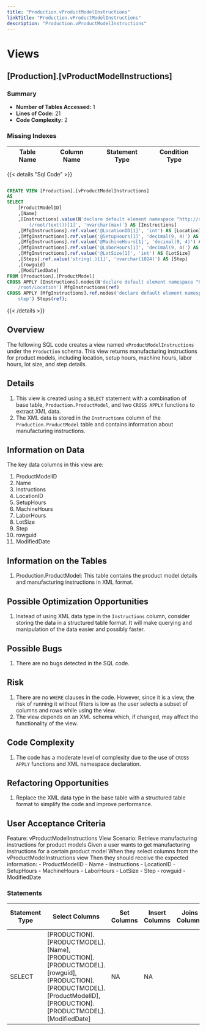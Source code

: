 ```yaml
---
title: "Production.vProductModelInstructions"
linkTitle: "Production.vProductModelInstructions"
description: "Production.vProductModelInstructions"
---
```


# Views

## [Production].[vProductModelInstructions]
### Summary


- **Number of Tables Accessed:** 1
- **Lines of Code:** 21
- **Code Complexity:** 2
### Missing Indexes

| Table Name | Column Name | Statement Type | Condition Type |
|---|---|---|---|



{{< details "Sql Code" >}}
```sql

CREATE VIEW [Production].[vProductModelInstructions] 
AS 
SELECT 
    [ProductModelID] 
    ,[Name] 
    ,[Instructions].value(N'declare default element namespace "http://schemas.microsoft.com/sqlserver/2004/07/adventure-works/ProductModelManuInstructions"; 
        (/root/text())[1]', 'nvarchar(max)') AS [Instructions] 
    ,[MfgInstructions].ref.value('@LocationID[1]', 'int') AS [LocationID] 
    ,[MfgInstructions].ref.value('@SetupHours[1]', 'decimal(9, 4)') AS [SetupHours] 
    ,[MfgInstructions].ref.value('@MachineHours[1]', 'decimal(9, 4)') AS [MachineHours] 
    ,[MfgInstructions].ref.value('@LaborHours[1]', 'decimal(9, 4)') AS [LaborHours] 
    ,[MfgInstructions].ref.value('@LotSize[1]', 'int') AS [LotSize] 
    ,[Steps].ref.value('string(.)[1]', 'nvarchar(1024)') AS [Step] 
    ,[rowguid] 
    ,[ModifiedDate]
FROM [Production].[ProductModel] 
CROSS APPLY [Instructions].nodes(N'declare default element namespace "http://schemas.microsoft.com/sqlserver/2004/07/adventure-works/ProductModelManuInstructions"; 
    /root/Location') MfgInstructions(ref)
CROSS APPLY [MfgInstructions].ref.nodes('declare default element namespace "http://schemas.microsoft.com/sqlserver/2004/07/adventure-works/ProductModelManuInstructions"; 
    step') Steps(ref);

```
{{< /details >}}
## Overview
The following SQL code creates a view named `vProductModelInstructions` under the `Production` schema. This view returns manufacturing instructions for product models, including location, setup hours, machine hours, labor hours, lot size, and step details.

## Details
1. This view is created using a `SELECT` statement with a combination of base table, `Production.ProductModel`, and two `CROSS APPLY` functions to extract XML data.
2. The XML data is stored in the `Instructions` column of the `Production.ProductModel` table and contains information about manufacturing instructions.

## Information on Data
The key data columns in this view are:

1. ProductModelID
2. Name
3. Instructions
4. LocationID
5. SetupHours
6. MachineHours
7. LaborHours
8. LotSize
9. Step
10. rowguid
11. ModifiedDate

## Information on the Tables
1. Production.ProductModel: This table contains the product model details and manufacturing instructions in XML format.

## Possible Optimization Opportunities
1. Instead of using XML data type in the `Instructions` column, consider storing the data in a structured table format. It will make querying and manipulation of the data easier and possibly faster.

## Possible Bugs
1. There are no bugs detected in the SQL code.

## Risk
1. There are no `WHERE` clauses in the code. However, since it is a view, the risk of running it without filters is low as the user selects a subset of columns and rows while using the view.
2. The view depends on an XML schema which, if changed, may affect the functionality of the view.

## Code Complexity
1. The code has a moderate level of complexity due to the use of `CROSS APPLY` functions and XML namespace declaration.

## Refactoring Opportunities
1. Replace the XML data type in the base table with a structured table format to simplify the code and improve performance.

## User Acceptance Criteria

Feature: vProductModelInstructions View
Scenario: Retrieve manufacturing instructions for product models
  Given a user wants to get manufacturing instructions for a certain product model
  When they select columns from the vProductModelInstructions view
  Then they should receive the expected information:
    - ProductModelID
    - Name
    - Instructions
    - LocationID
    - SetupHours
    - MachineHours
    - LaborHours
    - LotSize
    - Step
    - rowguid
    - ModifiedDate
### Statements

| Statement Type | Select Columns | Set Columns | Insert Columns | Joins Columns | Where Columns | Order By Columns | Group By Columns | Having Columns | Table Name |
|---|---|---|---|---|---|---|---|---|---|
| SELECT | [PRODUCTION].[PRODUCTMODEL].[Name], [PRODUCTION].[PRODUCTMODEL].[rowguid], [PRODUCTION].[PRODUCTMODEL].[ProductModelID], [PRODUCTION].[PRODUCTMODEL].[ModifiedDate] | NA | NA |  |  |  |  |  | [Production].[ProductModel] |


